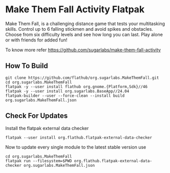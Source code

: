 # Make Them Fall Activity Flatpak

Make Them Fall, is a challenging distance game that tests your multitasking skills. Control up to 6 falling stickmen and avoid spikes and obstacles. Choose from six difficulty levels and see how long you can last. Play alone or with friends for added fun!

To know more refer https://github.com/sugarlabs/make-them-fall-activity

## How To Build

```
git clone https://github.com/flathub/org.sugarlabs.MakeThemFall.git
cd org.sugarlabs.MakeThemFall
flatpak -y --user install flathub org.gnome.{Platform,Sdk}//46
flatpak -y --user install org.sugarlabs.BaseApp//24.04
flatpak-builder --user --force-clean --install build org.sugarlabs.MakeThemFall.json
```

## Check For Updates

Install the flatpak external data checker
```
flatpak --user install org.flathub.flatpak-external-data-checker
```

Now to update every single module to the latest stable version use
```
cd org.sugarlabs.MakeThemFall
flatpak run --filesystem=$PWD org.flathub.flatpak-external-data-checker org.sugarlabs.MakeThemFall.json
```
